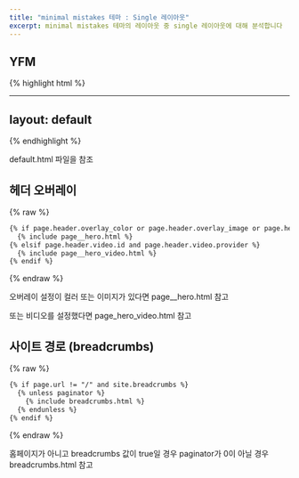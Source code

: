 ```yaml
---
title: "minimal mistakes 테마 : Single 레이아웃"
excerpt: minimal mistakes 테마의 레이아웃 중 single 레이아웃에 대해 분석합니다
---
```


## YFM

{% highlight html %}

---
layout: default
---

{% endhighlight %}

default.html 파일을 참조

## 헤더 오버레이

{% raw %}

```html
{% if page.header.overlay_color or page.header.overlay_image or page.header.image %}
  {% include page__hero.html %}
{% elsif page.header.video.id and page.header.video.provider %}
  {% include page__hero_video.html %}
{% endif %}
```

{% endraw %}

오버레이 설정이 컬러 또는 이미지가 있다면 page__hero.html 참고

또는 비디오를 설정했다면 page_hero_video.html 참고

## 사이트 경로 (breadcrumbs)

{% raw %}

```html
{% if page.url != "/" and site.breadcrumbs %}
  {% unless paginator %}
    {% include breadcrumbs.html %}
  {% endunless %}
{% endif %}
```

{% endraw %}

홈페이지가 아니고 breadcrumbs 값이 true일 경우 paginator가 0이 아닐 경우 breadcrumbs.html 참고
